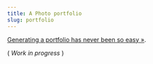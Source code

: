 ```yaml
---
title: A Photo portfolio
slug: portfolio
---
```

[Generating a portfolio has never been so easy »](/waffel/examples/portfolio/demo/index.html).

( _Work in progress_ )